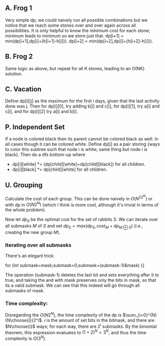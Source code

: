 ## A. Frog 1
Very simple dp; we could naively run all possible combinations but we notice that we reach some stones over and over again across all possibilities.
It is only helpful to know the minimum cost for each stone; minimum leads to minimum so we store just that.
dp[i+1] = min(dp[i+1],dp[i]+(h[i+1]-h[i])).
dp[i+2] = min(dp[i+2],dp[i]+(h[i+2]-h[i])).

## B. Frog 2
Same logic as above, but repeat for all K stones, leading to an O(NK) solution.

## C. Vacation
Define dp[i][j] as the maximum for the first i days, given that the last activity done was j.
Then for dp[i][0], try adding b[i] and c[i], for dp[i][1], try a[i] and c[i], and for dp[i][2] try a[i] and b[i].

## P. Independent Set
If a node is colored black then its parent cannot be colored black as well. In all cases though it can be colored white.
Define dp[i] as a pair storing {ways to color this subtree such that node i is white; same thing but node i is black}.
Then do a dfs bottom-up where 
 - dp[i][white] *= (dp[child][white]+dp[child][black]) for all children.
 - dp[i][black] *= dp[child][white] for all children.

## U. Grouping
Calculate the cost of each group. This can be done naively in $O(N^22^N)$ or with dp in $O(N2^N)$ (which I think is more cool, although it's trivial in terms of the whole problem).

Now let $dp_S$ be the optimal cost for the set of rabbits $S$. We can iterate over all submasks $M$ of $S$ and set $dp_S=max(dp_S,cost_M+dp_{M\oplus{S}})$ (i.e., creating the new group $M$).

### Iterating over all submasks
There's an elegant trick:

for (int submask=mask;submask>0;submask=(submask-1)&mask) {}

The operation (submask-1) deletes the last bit and sets everything after it to true, and taking the and with mask preserves only the bits in mask, so that its a valid submask. We can see that this indeed will go through all submasks of mask.

### Time complexity:
Disregarding the $O(N2^N)$, the time complexity of the dp is $\sum_{i=0}^{N}{N\choose{i}}2^i$. $i$ is the amount of set bits in the bitmask, and there are $N\choose{i}$ ways; for each way, there are $2^i$ submasks. By the binomial theorem, this expression evaluates to $(1+2)^N=3^N$, and thus the time complexity is $O(3^N)$.